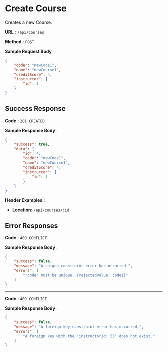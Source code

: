 # Create Course

Creates a new Course.

**URL** : `/api/courses`

**Method** : `POST`

**Sample Request Body**

```json
{
    "code": "newCode1",
    "name": "newCourse1",
    "creditScore": 4,
    "instructor": {
        "id": 1
    }
}
```

## Success Response

**Code** : `201 CREATED`

**Sample Response Body** :

```json
{
    "success": true,
    "data": {
        "id": 4,
        "code": "newCode1",
        "name": "newCourse1",
        "creditScore": 4,
        "instructor": {
            "id": 1
        }
    }
}
```

**Header Examples** :

* **Location**: `/api/courses/:id`

## Error Responses

**Code** : `409 CONFLICT`

**Sample Response Body** : 
```json
{
    "success": false,
    "message": "A unique constraint error has occurred.",
    "errors": [
        "'code' must be unique. {rejectedValue: code1}"
    ]
}
```

----

**Code** : `409 CONFLICT`

**Sample Response Body** : 
```json
{
    "success": false,
    "message": "A foreign key constraint error has occurred.",
    "errors": [
        "A foreign key with the 'instructorId: 55' does not exist."
    ]
}
```
